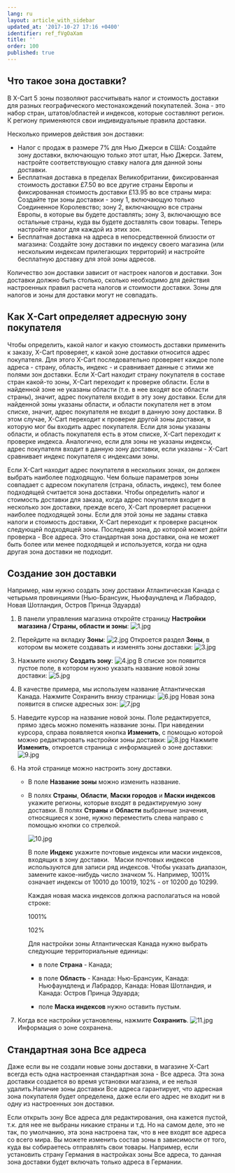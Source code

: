 ```yaml
---
lang: ru
layout: article_with_sidebar
updated_at: '2017-10-27 17:16 +0400'
identifier: ref_fVgOaXam
title: ''
order: 100
published: true
---
```

## Что такое зона доставки?

В X-Cart 5 зоны позволяют рассчитывать налог и стоимость доставки для разных географического местонахождений покупателей.  Зона - это набор стран, штатов/областей и индексов, которые составляют регион. К региону применяются свои индивидуальные правила доставки.

Несколько примеров действия зон доставки:

*   Налог с продаж в размере 7% для Нью Джерси в США: Создайте зону доставки, включающую только этот штат, Нью Джерси. Затем, настройте соответствующую ставку налога для данной зоны доставки. 
*   Бесплатная доставка в пределах Великобритании, фиксированная стоимость доставки £7.50 во все другие страны Европы и фиксированная стоимость доставки £13.95 во все страны мира: Создайте три зоны доставки - зону 1, включающую только Соединенное Королевство; зону 2, включающую все страны Европы, в которые вы будете доставлять; зону 3, включающую все остальные страны, куда вы будете доставлять свои товары. Теперь настройте налог для каждой из этих зон.
*   Бесплатная доставка на адреса в непосредственной близости от магазина: Создайте зону доставки по индексу своего магазина (или нескольким индексам прилегающих территорий) и настройте бесплатную доставку для этой зоны адресов.

Количество зон доставки зависит от настроек налогов и доставки. Зон доставки должно быть столько, сколько необходимо для действия настроенных правил расчета налогов и стоимости доставки. Зоны для налогов и зоны для доставки могут не совпадать.

## Как X-Cart определяет адресную зону покупателя

Чтобы определить, какой налог и какую стоимость доставки применить к заказу, X-Cart проверяет, к какой зоне доставки относится адрес покупателя. Для этого X-Cart последовательно проверяет каждое поле адреса - страну, область, индекс - и сравнивает данные с этими же полями зон доставки. Если X-Cart находит страну покупателя в составе стран какой-то зоны, X-Сart переходит к проверке области. Если в найденной зоне не указаны области (т.е. в нее входят все области страны), значит, адрес покупателя входит в эту зону доставки. Если для найденной зоны указаны области, и области покупателя нет в этом списке, значит, адрес покупателя не входит в данную зону доставки. В этом случае, X-Cart переходит к проверке другой зоны доставки, в которую мог бы входить адрес покупателя. Если для зоны указаны области, и область покупателя есть в этом списке, X-Cart переходит к проверке индекса. Аналогично, если для зоны не указаны индексы, адрес покупателя входит в данную зону доставки, если указаны - X-Cart сравнивает индекс покупателя с индексами зоны.   

Если X-Cart находит адрес покупателя в нескольких зонах, он должен выбрать наиболее подходящую. Чем больше параметров зоны совпадает с адресом покупателя (страна, область, индекс), тем более подходящей считается зона доставки.  Чтобы определить налог и стоимость доставки для заказа, когда адрес покупателя входит в несколько зон доставки, прежде всего, X-Cart проверяет расценки наиболее подходящей зоны. Если для этой зоны не заданы ставка налоги и стоимость доставки, X-Cart переходит к проверке расценок следующей подходящей зоны. Последняя зона, до которой может дойти проверка - Все адреса. Это стандартная зона доставки, она не может быть более или менее подходящей и используется, когда ни одна другая зона доставки не подходит. 

## Создание зон доставки

Например, нам нужно создать зону доставки Атлантическая Канада с четырьмя провинциями (Нью-Брансуик, Ньюфаундленд и Лабрадор, Новая Шотландия, Остров Принца Эдуарда) 


1.  В панели управления магазина откройте страницу **Настройки магазина / Страны, области и зоны**:
    ![1.jpg]({{site.baseurl}}/attachments/ref_fVgOaXam/1.jpg)
2.  Перейдите на вкладку **Зоны**:
    ![2.jpg]({{site.baseurl}}/attachments/ref_fVgOaXam/2.jpg)
    Откроется раздел **Зоны**, в котором вы можете создавать и изменять зоны доставки:
    ![3.jpg]({{site.baseurl}}/attachments/ref_fVgOaXam/3.jpg)

3.  Нажмите кнопку **Создать зону**:
    ![4.jpg]({{site.baseurl}}/attachments/ref_fVgOaXam/4.jpg)
    В списке зон появится пустое поле, в котором нужно указать название новой зоны доставки:
    ![5.jpg]({{site.baseurl}}/attachments/ref_fVgOaXam/5.jpg)
4.  В качестве примера, мы используем название Атлантическая Канада. Нажмите Сохранить внизу страницы:
    ![6.jpg]({{site.baseurl}}/attachments/ref_fVgOaXam/6.jpg)
    Новая зона появится в списке адресных зон:
    ![7.jpg]({{site.baseurl}}/attachments/ref_fVgOaXam/7.jpg)

5.  Наведите курсор на название новой зоны. Поле редактируется, прямо здесь можно поменять название зоны. При наведении курсора, справа появляется кнопка **Изменить**, с помощью которой можно редактировать настройки зоны доставки:
    ![8.jpg]({{site.baseurl}}/attachments/ref_fVgOaXam/8.jpg)
    Нажмите **Изменить**, откроется страница с информацией о зоне доставки:
    ![9.jpg]({{site.baseurl}}/attachments/ref_fVgOaXam/9.jpg)

6.  На этой странице можно настроить зону доставки. 

    *   В поле **Название зоны** можно изменить название. 

    *   В полях **Страны**, **Области**, **Маски городов** и **Маски индексов** укажите регионы, которые входят в редактируемую зону доставки. В полях **Страны** и **Области** выбранные значения, относящиеся к зоне, нужно переместить слева направо с помощью кнопки со стрелкой. 

        ![10.jpg]({{site.baseurl}}/attachments/ref_fVgOaXam/10.jpg)
       
        В поле **Индекс** укажите почтовые индексы или маски индексов, входящих в зону доставки. 
 
        Маски почтовых индексов используются для записи ряд индексов. Чтобы указать диапазон, замените какое-нибудь число значком %. Например, 1001% означает индексы от 10010 до 10019, 102% - от 10200 до 10299.

        Каждая новая маска индексов должна располагаться на новой строке:
        
        1001%
        
        102%
        
        
        Для настройки зоны Атлантическая Канада нужно выбрать следующие территориальные единицы:

        *   в поле **Страна** - Канада;

        *   в поле **Область** - Канада: Нью-Брансуик,  Канада: Ньюфаундленд и Лабрадор, Канада: Новая Шотландия, и Канада: Остров Принца Эдуарда;

        *   поле **Маска индексов** нужно оставить пустым.

7.  Когда все настройки установлены, нажмите **Сохранить**.
    ![11.jpg]({{site.baseurl}}/attachments/ref_fVgOaXam/11.jpg)
    Информация о зоне сохранена.

## Стандартная зона **Все адреса**

Даже если вы не создали новые зоны доставки, в магазине X-Cart всегда есть одна настроенная стандартная зона - Все адреса. Эта зона доставки создается во время установки магазина, и ее нельзя удалить.Наличие зоны доставки Все адреса гарантирует, что адресная зона покупателя будет определена, даже если его адрес не входит ни в одну из настроенных зон доставки. 

Если открыть зону Все адреса для редактирования, она кажется пустой, т.к. для нее не выбраны никакие страны и т.д. Но на самом деле, это не так, по умолчанию, эта зона настроена так, что в нее входят все адреса со всего мира. Вы можете изменить состав зоны в зависимости от того, куда вы собираетесь отправлять свои товары. Например, если установить страну Германия в настройках зоны Все адреса, то данная зона доставки будет включать только адреса в Германии.
